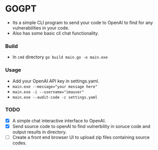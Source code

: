 # GOGPT
 - Its a simple CLI program to send your code to OpenAI to find for any vulnerabilities in your code.
 - Also has some basic cli chat functionality.

### Build 
 - In `cmd` directory `go build main.go -o main.exe`

### Usage
 - Add your OpenAI API key in settings.yaml.
 - `main.exe --message="your message here"` 
 - `main.exe -i --username="imauser"`
 - `main.exe --audit-code -c settings.yaml`

### TODO
- [x] A simple chat interactive interface to OpenAI.
- [x] Send source code to openAI to find vulnerbility in soruce code and output results in directory.
- [ ] Create a front end browser UI to upload zip files containing source codes.
